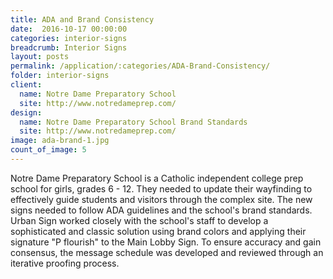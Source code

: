 ```yaml
---
title: ADA and Brand Consistency
date:  2016-10-17 00:00:00
categories: interior-signs
breadcrumb: Interior Signs
layout: posts
permalink: /application/:categories/ADA-Brand-Consistency/
folder: interior-signs
client:
  name: Notre Dame Preparatory School
  site: http://www.notredameprep.com/
design:
  name: Notre Dame Preparatory School Brand Standards	
  site: http://www.notredameprep.com/
image: ada-brand-1.jpg
count_of_image: 5
---
```


<div class="col-xs-12 col-sm-12 col-md-12 col-lg-12">
  <div class="fotorama application-item__slider" data-nav="thumbs" data-thumbheight="109" border-width="3" data-maxheight="500">
    <a {{ href | img : "fotorama/ada-brand-1.jpg" }}></a>
    <a {{ href | img : "fotorama/ada-brand-2.jpg" }}></a>
    <a {{ href | img : "fotorama/ada-brand-3.jpg" }}></a>
    <a {{ href | img : "fotorama/ada-brand-4.jpg" }}></a>
    <a {{ href | img : "fotorama/ada-brand-5.jpg" }}></a>
  </div>
  <div class="visible-xs application-item__icon-slider">
    <i class="icon-swipe"></i>
  </div>
<p class="application-item__content application-item__content--bottom">
    Notre Dame Preparatory School is a Catholic independent college prep school for girls, grades 6 - 12. They needed to update their wayfinding to effectively guide students and visitors through the complex site. The new signs needed to follow ADA guidelines and the school's brand standards. Urban Sign worked closely with the school's staff to develop a sophisticated and classic solution using brand colors and applying their signature "P flourish" to the Main Lobby Sign. To ensure accuracy and gain consensus, the message schedule was developed and reviewed through an iterative proofing process.
  </p>
</div>
